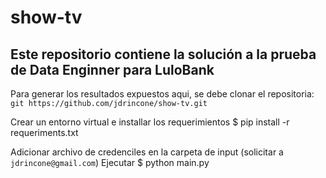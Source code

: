 # show-tv

## Este repositorio contiene la solución a la prueba de Data Enginner para LuloBank


Para generar los resultados expuestos aqui, se debe clonar el repositoria:
`git https://github.com/jdrincone/show-tv.git`

Crear un entorno virtual e installar los requerimientos
$ pip install -r requeriments.txt

Adicionar archivo de credenciles en la carpeta de input (solicitar a `jdrincone@gmail.com`)
Ejecutar
$ python main.py